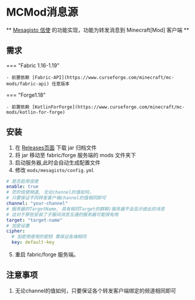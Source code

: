 # MCMod消息源

** [Mesagisto 信使](https://github.com/MeowCat-Studio/mesagisto) 的功能实现，功能为转发消息到 Minecraft[Mod] 客户端 **

## 需求

=== "Fabric 1.16-1.19"

	- 前置依赖 [Fabric-API](https://www.curseforge.com/minecraft/mc-mods/fabric-api) 任意版本

=== "Forge1.18"

	- 前置依赖 [KotlinForForge](https://www.curseforge.com/minecraft/mc-mods/kotlin-for-forge)

## 安装

1. 在 [Releases页面](https://github.com/Mesagisto/mcmod-message-source/releases) 下载 jar 归档文件
2. 将 jar 移动至 fabric/forge 服务端的 mods 文件夹下
3. 启动服务器,此时会自动生成配置文件
4. 修改 `mods/mesagisto/config.yml`
  ```yaml
  # 是否启用信使
  enable: true
  # 您的信使频道, 无论channel的值如何，
  # 只要保证不同转发客户端channel的值相同即可
  channel: "your-channel"
  # 服务器的TargetName, 具有相同Target的群聊/服务器不会显示彼此的消息
  # 这对于那些安装了子服间消息互通的服务器可能很有用
  target: "target-name"
  # 加密设置
  cipher:
    # 加密用使用的密钥 需保证各端相同
    key: default-key
  ```
5. 重启 fabric/forge 服务端。

## 注意事项

1. 无论channel的值如何，只要保证各个转发客户端绑定的频道相同即可
